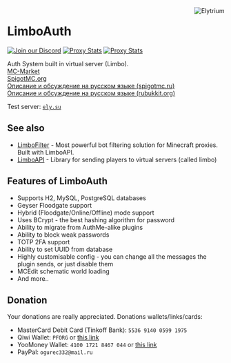 <img src="https://elytrium.net/src/img/elytrium.webp" alt="Elytrium" align="right">

# LimboAuth

[![Join our Discord](https://img.shields.io/discord/775778822334709780.svg?logo=discord&label=Discord)](https://ely.su/discord)
[![Proxy Stats](https://img.shields.io/bstats/servers/12530?logo=minecraft&label=Servers)](https://bstats.org/plugin/velocity/LimboAPI/12530)
[![Proxy Stats](https://img.shields.io/bstats/players/12530?logo=minecraft&label=Players)](https://bstats.org/plugin/velocity/LimboAPI/12530)

Auth System built in virtual server (Limbo). \
[MC-Market](https://www.mc-market.org/resources/21097/) \
[SpigotMC.org](https://www.spigotmc.org/resources/limboapi-limboauth-limbofilter.95748/) \
[Описание и обсуждение на русском языке (spigotmc.ru)](https://spigotmc.ru/resources/limboapi-limboauth-limbofilter-virtualnye-servera-dlja-velocity.715/) \
[Описание и обсуждение на русском языке (rubukkit.org)](http://rubukkit.org/threads/limboapi-limboauth-limbofilter-virtualnye-servera-dlja-velocity.177904/)

Test server: [``ely.su``](https://hotmc.ru/minecraft-server-203216)

## See also

- [LimboFilter](https://github.com/Elytrium/LimboFilter) - Most powerful bot filtering solution for Minecraft proxies. Built with LimboAPI.
- [LimboAPI](https://github.com/Elytrium/LimboAPI) - Library for sending players to virtual servers (called limbo)

## Features of LimboAuth

- Supports H2, MySQL, PostgreSQL databases
- Geyser Floodgate support
- Hybrid (Floodgate/Online/Offline) mode support
- Uses BCrypt - the best hashing algorithm for password
- Ability to migrate from AuthMe-alike plugins
- Ability to block weak passwords
- TOTP 2FA support
- Ability to set UUID from database
- Highly customisable config - you can change all the messages the plugin sends, or just disable them
- MCEdit schematic world loading
- And more..

## Donation

Your donations are really appreciated. Donations wallets/links/cards:

- MasterCard Debit Card (Tinkoff Bank): ``5536 9140 0599 1975``
- Qiwi Wallet: ``PFORG`` or [this link](https://my.qiwi.com/form/Petr-YSpyiLt9c6)
- YooMoney Wallet: ``4100 1721 8467 044`` or [this link](https://yoomoney.ru/quickpay/shop-widget?writer=seller&targets=Donation&targets-hint=&default-sum=&button-text=11&payment-type-choice=on&mobile-payment-type-choice=on&hint=&successURL=&quickpay=shop&account=410017218467044)
- PayPal: ``ogurec332@mail.ru``

